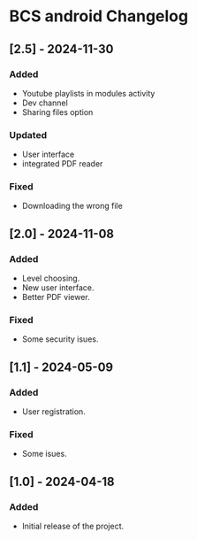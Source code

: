 # BCS android Changelog
## [2.5] - 2024-11-30
### Added
- Youtube playlists in modules activity
- Dev channel
- Sharing files option
### Updated
- User interface
- integrated PDF reader
### Fixed
- Downloading the wrong file

## [2.0] - 2024-11-08
### Added
- Level choosing.
- New user interface.
- Better PDF viewer.
### Fixed
- Some security isues.
  
## [1.1] - 2024-05-09
### Added
- User registration.
### Fixed
- Some isues.

## [1.0] - 2024-04-18
### Added
- Initial release of the project.
